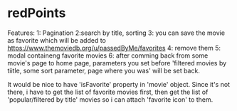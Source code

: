 # redPoints

Features: 
  1: Pagination
  2:search by title, sorting
  3: you can save the movie as favorite which will be added to https://www.themoviedb.org/u/passedByMe/favorites
  4: remove them
  5: modal containeng favorite movies
  6: after comming back from some movie's page to home page, parameters you set before 'filtered movies by tiitle, some sort       parameter, page where you was' will be set back.
  
  It would be nice to have 'isFavorite' property in 'movie' object. Since it's not there, i have to get the list of favorite movies first, then get the list of 'popular/filtered by title' movies so i can attach 'favorite icon' to them.
